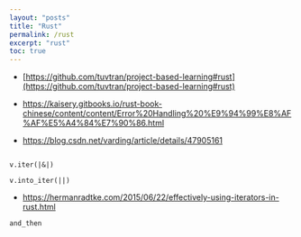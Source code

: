 ```yaml
---
layout: "posts"
title: "Rust"
permalink: /rust
excerpt: "rust"
toc: true
---
```




- [https://github.com/tuvtran/project-based-learning#rust](https://github.com/tuvtran/project-based-learning#rust)

- https://kaisery.gitbooks.io/rust-book-chinese/content/content/Error%20Handling%20%E9%94%99%E8%AF%AF%E5%A4%84%E7%90%86.html
- https://blog.csdn.net/varding/article/details/47905161


```

v.iter(|&|)

v.into_iter(||)
```
- https://hermanradtke.com/2015/06/22/effectively-using-iterators-in-rust.html

`and_then`
